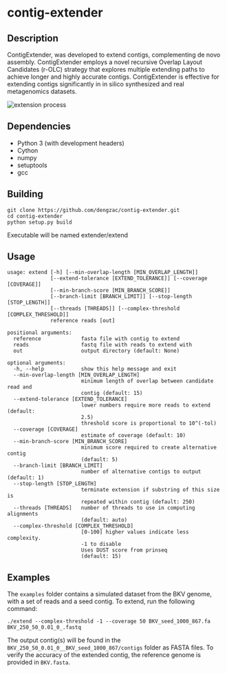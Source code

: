 # contig-extender
## Description
ContigExtender, was developed to extend contigs, complementing de novo assembly. ContigExtender employs a novel recursive Overlap Layout Candidates (r-OLC) strategy that explores multiple extending paths to achieve longer and highly accurate contigs. ContigExtender is effective for extending contigs significantly in in silico synthesized and real metagenomics datasets.

![extension process](https://i.imgur.com/w4QiDIj.png "extension process")
## Dependencies
* Python 3 (with development headers)
* Cython
* numpy
* setuptools
* gcc

## Building
```
git clone https://github.com/dengzac/contig-extender.git
cd contig-extender
python setup.py build
```
Executable will be named extender/extend

## Usage
```
usage: extend [-h] [--min-overlap-length [MIN_OVERLAP_LENGTH]]
              [--extend-tolerance [EXTEND_TOLERANCE]] [--coverage [COVERAGE]]
              [--min-branch-score [MIN_BRANCH_SCORE]]
              [--branch-limit [BRANCH_LIMIT]] [--stop-length [STOP_LENGTH]]
              [--threads [THREADS]] [--complex-threshold [COMPLEX_THRESHOLD]]
              reference reads [out]

positional arguments:
  reference             fasta file with contig to extend
  reads                 fastq file with reads to extend with
  out                   output directory (default: None)

optional arguments:
  -h, --help            show this help message and exit
  --min-overlap-length [MIN_OVERLAP_LENGTH]
                        minimum length of overlap between candidate read and
                        contig (default: 15)
  --extend-tolerance [EXTEND_TOLERANCE]
                        lower numbers require more reads to extend (default:
                        2.5)
                        threshold score is proportional to 10^(-tol)
  --coverage [COVERAGE]
                        estimate of coverage (default: 10)
  --min-branch-score [MIN_BRANCH_SCORE]
                        minimum score required to create alternative contig
                        (default: 5)
  --branch-limit [BRANCH_LIMIT]
                        number of alternative contigs to output (default: 1)
  --stop-length [STOP_LENGTH]
                        terminate extension if substring of this size is
                        repeated within contig (default: 250)
  --threads [THREADS]   number of threads to use in computing alignments
                        (default: auto)
  --complex-threshold [COMPLEX_THRESHOLD]
                        [0-100] higher values indicate less complexity. 
                        -1 to disable
                        Uses DUST score from prinseq
                        (default: 15)
```

## Examples
The ```examples``` folder contains a simulated dataset from the BKV genome, with a set of reads and a seed contig. To extend, run the following command:
```
./extend --complex-threshold -1 --coverage 50 BKV_seed_1000_867.fa BKV_250_50_0.01_0_.fastq
```
The output contig(s) will be found in the ```BKV_250_50_0.01_0__BKV_seed_1000_867/contigs``` folder as FASTA files. To verify the accuracy of the extended contig, the reference genome is provided in ```BKV.fasta```.
